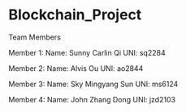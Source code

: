 # Blockchain_Project

Team Members

Member 1: 
    Name: Sunny Carlin Qi
    UNI:  sq2284

Member 2: 
    Name: Alvis Ou
    UNI:  ao2844
    
Member 3: 
    Name: Sky Mingyang Sun
    UNI:  ms6124

Member 4: 
    Name: John Zhang Dong
    UNI:  jzd2103

